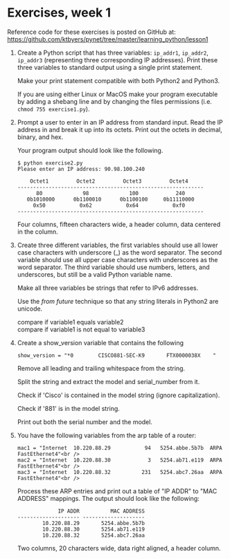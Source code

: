 # Exercises, week 1

Reference code for these exercises is posted on GitHub at:
https://github.com/ktbyers/pynet/tree/master/learning_python/lesson1

1.	Create a Python script that has three variables: `ip_addr1`, `ip_addr2`, `ip_addr3` (representing three corresponding IP addresses). Print these three variables to standard output using a single print statement.

	Make your print statement compatible with both Python2 and Python3.

	If you are using either Linux or MacOS make your program executable by adding a shebang line and by changing the files permissions (i.e. `chmod 755 exercise1.py`). 

2.	Prompt a user to enter in an IP address from standard input. Read the IP address in and break it up into its octets. Print out the octets in decimal, binary, and hex.

	Your program output should look like the following.

	```
	$ python exercise2.py
	Please enter an IP address: 90.98.100.240

	    Octet1         Octet2         Octet3         Octet4
	------------------------------------------------------------
	      80             98             100            240
	   0b1010000      0b1100010      0b1100100     0b11110000
	     0x50           0x62           0x64           0xf0
	------------------------------------------------------------
	```

	Four columns, fifteen characters wide, a header column, data centered in the column.

3.	Create three different variables, the first variables should use all lower case characters with underscore (\_) as the word separator. The second variable should use all upper case characters with underscores as the word separator. The third variable should use numbers, letters, and underscores, but still be a valid Python variable name.

	Make all three variables be strings that refer to IPv6 addresses.

	Use the *from future* technique so that any string literals in Python2 are unicode.

	compare if variable1 equals variable2<br />
	compare if variable1 is not equal to variable3

4.	Create a show\_version variable that contains the following

	    show_version = "*0        CISCO881-SEC-K9       FTX0000038X    "

	Remove all leading and trailing whitespace from the string.

	Split the string and extract the model and serial\_number from it.

	Check if 'Cisco' is contained in the model string (ignore capitalization).

	Check if '881' is in the model string.

	Print out both the serial number and the model.

5.	You have the following variables from the arp table of a router:

	    mac1 = "Internet  10.220.88.29           94   5254.abbe.5b7b  ARPA   FastEthernet4"<br />
	    mac2 = "Internet  10.220.88.30            3   5254.ab71.e119  ARPA   FastEthernet4"<br />
	    mac3 = "Internet  10.220.88.32          231   5254.abc7.26aa  ARPA   FastEthernet4"<br />

	Process these ARP entries and print out a table of "IP ADDR" to "MAC ADDRESS" mappings. The output should look like the following:

	```
	             IP ADDR          MAC ADDRESS
	-------------------- --------------------
	        10.220.88.29       5254.abbe.5b7b
	        10.220.88.30       5254.ab71.e119
	        10.220.88.32       5254.abc7.26aa
	```

	Two columns, 20 characters wide, data right aligned, a header column.

